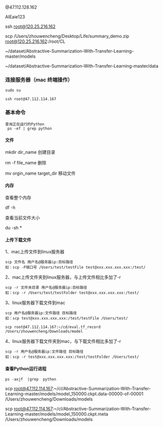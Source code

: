 @47.112.128.162

AIEaie123



ssh root@120.25.216.162



scp /Users/zhouwencheng/Desktop/Life/summary_demo.zip  root@120.25.216.162:/root/CL



~/dataset/Abstractive-Summarization-With-Transfer-Learning-master/models

~/dataset/Abstractive-Summarization-With-Transfer-Learning-master/data

### 连接服务器（mac 终端操作）

```
sudo su

ssh root@47.112.114.167
```





### 基本命令

```
查询正在运行的Python  
 ps -ef | grep python
```

#### 文件

mkdir dir_name 创建目录

rm -f file_name  删除

mv orgin_name target_dir   移动文件



#### 内存

查看整个内存

df -h

查看当前文件大小

du -sh *



#### 上传下载文件

1、mac上传文件到linux服务器

```
scp 文件名 用户名@服务器ip:目标路径
如：scp -P端口号 /Users/test/testFile test@xxx.xxx.xxx.xxx:/test/
```

2、mac上传文件夹到linux服务器，与上传文件相比多加了-r

```
scp -r 文件夹目录 用户名@服务器ip:目标路径
如：scp -r /Users/test/testFolder test@xxx.xxx.xxx.xxx:/test/
```

3、linux服务器下载文件到mac

```
scp 用户名@服务器ip:文件路径 目标路径
如：scp test@xxx.xxx.xxx.xxx:/test/testFile /Users/test/

scp root@47.112.114.167:~/cd/eval.tf_record /Users/zhouwencheng/Downloads/model
```

4、linux服务器下载文件夹到mac，与下载文件相比多加了-r

```
scp -r 用户名@服务器ip:文件路径 目标路径
如：scp -r test@xxx.xxx.xxx.xxx:/test/testFolder /Users/test/
```



#### 查看Python运行进程

```
ps -axjf  |grep  python
```





scp  root@47.112.114.167:~/cl/Abstractive-Summarization-With-Transfer-Learning-master/models/model_150000.ckpt.data-00000-of-00001   /Users/zhouwencheng/Downloads/models



scp  root@47.112.114.167:~/cl/Abstractive-Summarization-With-Transfer-Learning-master/models/model_150000.ckpt.meta  /Users/zhouwencheng/Downloads/models



